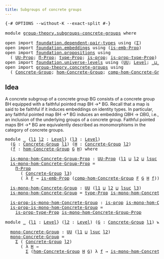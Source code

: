 ```yaml
---
title: Subgroups of concrete groups
---
```


<pre class="Agda"><a id="54" class="Symbol">{-#</a> <a id="58" class="Keyword">OPTIONS</a> <a id="66" class="Pragma">--without-K</a> <a id="78" class="Pragma">--exact-split</a> <a id="92" class="Symbol">#-}</a>

<a id="97" class="Keyword">module</a> <a id="104" href="group-theory.subgroups-concrete-groups.html" class="Module">group-theory.subgroups-concrete-groups</a> <a id="143" class="Keyword">where</a>

<a id="150" class="Keyword">open</a> <a id="155" class="Keyword">import</a> <a id="162" href="foundation.dependent-pair-types.html" class="Module">foundation.dependent-pair-types</a> <a id="194" class="Keyword">using</a> <a id="200" class="Symbol">(</a><a id="201" href="foundation-core.dependent-pair-types.html#515" class="Record">Σ</a><a id="202" class="Symbol">)</a>
<a id="204" class="Keyword">open</a> <a id="209" class="Keyword">import</a> <a id="216" href="foundation.embeddings.html" class="Module">foundation.embeddings</a> <a id="238" class="Keyword">using</a> <a id="244" class="Symbol">(</a><a id="245" href="foundation.embeddings.html#1916" class="Function">is-emb-Prop</a><a id="256" class="Symbol">)</a>
<a id="258" class="Keyword">open</a> <a id="263" class="Keyword">import</a> <a id="270" href="foundation.propositions.html" class="Module">foundation.propositions</a> <a id="294" class="Keyword">using</a>
  <a id="302" class="Symbol">(</a> <a id="304" href="foundation-core.propositions.html#1393" class="Function">UU-Prop</a><a id="311" class="Symbol">;</a> <a id="313" href="foundation-core.propositions.html#6694" class="Function">Π-Prop</a><a id="319" class="Symbol">;</a> <a id="321" href="foundation-core.propositions.html#1495" class="Function">type-Prop</a><a id="330" class="Symbol">;</a> <a id="332" href="foundation-core.propositions.html#1309" class="Function">is-prop</a><a id="339" class="Symbol">;</a> <a id="341" href="foundation-core.propositions.html#1562" class="Function">is-prop-type-Prop</a><a id="358" class="Symbol">)</a>
<a id="360" class="Keyword">open</a> <a id="365" class="Keyword">import</a> <a id="372" href="foundation.universe-levels.html" class="Module">foundation.universe-levels</a> <a id="399" class="Keyword">using</a> <a id="405" class="Symbol">(</a><a id="406" href="foundation-core.universe-levels.html#235" class="Primitive">UU</a><a id="408" class="Symbol">;</a> <a id="410" href="Agda.Primitive.html#597" class="Postulate">Level</a><a id="415" class="Symbol">;</a> <a id="417" href="Agda.Primitive.html#810" class="Primitive Operator">_⊔_</a><a id="420" class="Symbol">;</a> <a id="422" href="Agda.Primitive.html#780" class="Primitive">lsuc</a><a id="426" class="Symbol">)</a>
<a id="428" class="Keyword">open</a> <a id="433" class="Keyword">import</a> <a id="440" href="group-theory.concrete-groups.html" class="Module">group-theory.concrete-groups</a> <a id="469" class="Keyword">using</a>
  <a id="477" class="Symbol">(</a> <a id="479" href="group-theory.concrete-groups.html#1969" class="Function">Concrete-Group</a><a id="493" class="Symbol">;</a> <a id="495" href="group-theory.concrete-groups.html#6975" class="Function">hom-Concrete-Group</a><a id="513" class="Symbol">;</a> <a id="515" href="group-theory.concrete-groups.html#10550" class="Function">comp-hom-Concrete-Group</a><a id="538" class="Symbol">)</a>
</pre>
## Idea

A concrete subgroup of a concrete group BG consists of a concrete group BH equipped with a faithful pointed map BH →* BG. Recall that a map is said to be faithful if it induces embeddings on identity types. In particular, any faithful pointed map BH →* BG induces an embedding ΩBH → ΩBG, i.e., an inclusion of the underlying groups of a concrete group. Faithful pointed maps BH →* BG are equivalently described as monomorphisms in the category of concrete groups.

<pre class="Agda"><a id="1027" class="Keyword">module</a> <a id="1034" href="group-theory.subgroups-concrete-groups.html#1034" class="Module">_</a> <a id="1036" class="Symbol">{</a><a id="1037" href="group-theory.subgroups-concrete-groups.html#1037" class="Bound">l1</a> <a id="1040" href="group-theory.subgroups-concrete-groups.html#1040" class="Bound">l2</a> <a id="1043" class="Symbol">:</a> <a id="1045" href="Agda.Primitive.html#597" class="Postulate">Level</a><a id="1050" class="Symbol">}</a> <a id="1052" class="Symbol">(</a><a id="1053" href="group-theory.subgroups-concrete-groups.html#1053" class="Bound">l3</a> <a id="1056" class="Symbol">:</a> <a id="1058" href="Agda.Primitive.html#597" class="Postulate">Level</a><a id="1063" class="Symbol">)</a>
  <a id="1067" class="Symbol">(</a><a id="1068" href="group-theory.subgroups-concrete-groups.html#1068" class="Bound">G</a> <a id="1070" class="Symbol">:</a> <a id="1072" href="group-theory.concrete-groups.html#1969" class="Function">Concrete-Group</a> <a id="1087" href="group-theory.subgroups-concrete-groups.html#1037" class="Bound">l1</a><a id="1089" class="Symbol">)</a> <a id="1091" class="Symbol">(</a><a id="1092" href="group-theory.subgroups-concrete-groups.html#1092" class="Bound">H</a> <a id="1094" class="Symbol">:</a> <a id="1096" href="group-theory.concrete-groups.html#1969" class="Function">Concrete-Group</a> <a id="1111" href="group-theory.subgroups-concrete-groups.html#1040" class="Bound">l2</a><a id="1113" class="Symbol">)</a>
  <a id="1117" class="Symbol">(</a><a id="1118" href="group-theory.subgroups-concrete-groups.html#1118" class="Bound">f</a> <a id="1120" class="Symbol">:</a> <a id="1122" href="group-theory.concrete-groups.html#6975" class="Function">hom-Concrete-Group</a> <a id="1141" href="group-theory.subgroups-concrete-groups.html#1068" class="Bound">G</a> <a id="1143" href="group-theory.subgroups-concrete-groups.html#1092" class="Bound">H</a><a id="1144" class="Symbol">)</a> <a id="1146" class="Keyword">where</a>

  <a id="1155" href="group-theory.subgroups-concrete-groups.html#1155" class="Function">is-mono-hom-Concrete-Group-Prop</a> <a id="1187" class="Symbol">:</a> <a id="1189" href="foundation-core.propositions.html#1393" class="Function">UU-Prop</a> <a id="1197" class="Symbol">(</a><a id="1198" href="group-theory.subgroups-concrete-groups.html#1037" class="Bound">l1</a> <a id="1201" href="Agda.Primitive.html#810" class="Primitive Operator">⊔</a> <a id="1203" href="group-theory.subgroups-concrete-groups.html#1040" class="Bound">l2</a> <a id="1206" href="Agda.Primitive.html#810" class="Primitive Operator">⊔</a> <a id="1208" href="Agda.Primitive.html#780" class="Primitive">lsuc</a> <a id="1213" href="group-theory.subgroups-concrete-groups.html#1053" class="Bound">l3</a><a id="1215" class="Symbol">)</a>
  <a id="1219" href="group-theory.subgroups-concrete-groups.html#1155" class="Function">is-mono-hom-Concrete-Group-Prop</a> <a id="1251" class="Symbol">=</a>
    <a id="1257" href="foundation-core.propositions.html#6694" class="Function">Π-Prop</a>
      <a id="1270" class="Symbol">(</a> <a id="1272" href="group-theory.concrete-groups.html#1969" class="Function">Concrete-Group</a> <a id="1287" href="group-theory.subgroups-concrete-groups.html#1053" class="Bound">l3</a><a id="1289" class="Symbol">)</a>
      <a id="1297" class="Symbol">(</a> <a id="1299" class="Symbol">λ</a> <a id="1301" href="group-theory.subgroups-concrete-groups.html#1301" class="Bound">F</a> <a id="1303" class="Symbol">→</a> <a id="1305" href="foundation.embeddings.html#1916" class="Function">is-emb-Prop</a> <a id="1317" class="Symbol">(</a><a id="1318" href="group-theory.concrete-groups.html#10550" class="Function">comp-hom-Concrete-Group</a> <a id="1342" href="group-theory.subgroups-concrete-groups.html#1301" class="Bound">F</a> <a id="1344" href="group-theory.subgroups-concrete-groups.html#1068" class="Bound">G</a> <a id="1346" href="group-theory.subgroups-concrete-groups.html#1092" class="Bound">H</a> <a id="1348" href="group-theory.subgroups-concrete-groups.html#1118" class="Bound">f</a><a id="1349" class="Symbol">))</a>

  <a id="1355" href="group-theory.subgroups-concrete-groups.html#1355" class="Function">is-mono-hom-Concrete-Group</a> <a id="1382" class="Symbol">:</a> <a id="1384" href="foundation-core.universe-levels.html#235" class="Primitive">UU</a> <a id="1387" class="Symbol">(</a><a id="1388" href="group-theory.subgroups-concrete-groups.html#1037" class="Bound">l1</a> <a id="1391" href="Agda.Primitive.html#810" class="Primitive Operator">⊔</a> <a id="1393" href="group-theory.subgroups-concrete-groups.html#1040" class="Bound">l2</a> <a id="1396" href="Agda.Primitive.html#810" class="Primitive Operator">⊔</a> <a id="1398" href="Agda.Primitive.html#780" class="Primitive">lsuc</a> <a id="1403" href="group-theory.subgroups-concrete-groups.html#1053" class="Bound">l3</a><a id="1405" class="Symbol">)</a>
  <a id="1409" href="group-theory.subgroups-concrete-groups.html#1355" class="Function">is-mono-hom-Concrete-Group</a> <a id="1436" class="Symbol">=</a> <a id="1438" href="foundation-core.propositions.html#1495" class="Function">type-Prop</a> <a id="1448" href="group-theory.subgroups-concrete-groups.html#1155" class="Function">is-mono-hom-Concrete-Group-Prop</a>

  <a id="1483" href="group-theory.subgroups-concrete-groups.html#1483" class="Function">is-prop-is-mono-hom-Concrete-Group</a> <a id="1518" class="Symbol">:</a> <a id="1520" href="foundation-core.propositions.html#1309" class="Function">is-prop</a> <a id="1528" href="group-theory.subgroups-concrete-groups.html#1355" class="Function">is-mono-hom-Concrete-Group</a>
  <a id="1557" href="group-theory.subgroups-concrete-groups.html#1483" class="Function">is-prop-is-mono-hom-Concrete-Group</a> <a id="1592" class="Symbol">=</a>
    <a id="1598" href="foundation-core.propositions.html#1562" class="Function">is-prop-type-Prop</a> <a id="1616" href="group-theory.subgroups-concrete-groups.html#1155" class="Function">is-mono-hom-Concrete-Group-Prop</a>

<a id="1649" class="Keyword">module</a> <a id="1656" href="group-theory.subgroups-concrete-groups.html#1656" class="Module">_</a> <a id="1658" class="Symbol">{</a><a id="1659" href="group-theory.subgroups-concrete-groups.html#1659" class="Bound">l1</a> <a id="1662" class="Symbol">:</a> <a id="1664" href="Agda.Primitive.html#597" class="Postulate">Level</a><a id="1669" class="Symbol">}</a> <a id="1671" class="Symbol">(</a><a id="1672" href="group-theory.subgroups-concrete-groups.html#1672" class="Bound">l2</a> <a id="1675" class="Symbol">:</a> <a id="1677" href="Agda.Primitive.html#597" class="Postulate">Level</a><a id="1682" class="Symbol">)</a> <a id="1684" class="Symbol">(</a><a id="1685" href="group-theory.subgroups-concrete-groups.html#1685" class="Bound">G</a> <a id="1687" class="Symbol">:</a> <a id="1689" href="group-theory.concrete-groups.html#1969" class="Function">Concrete-Group</a> <a id="1704" href="group-theory.subgroups-concrete-groups.html#1659" class="Bound">l1</a><a id="1706" class="Symbol">)</a> <a id="1708" class="Keyword">where</a>

  <a id="1717" href="group-theory.subgroups-concrete-groups.html#1717" class="Function">mono-Concrete-Group</a> <a id="1737" class="Symbol">:</a> <a id="1739" href="foundation-core.universe-levels.html#235" class="Primitive">UU</a> <a id="1742" class="Symbol">(</a><a id="1743" href="group-theory.subgroups-concrete-groups.html#1659" class="Bound">l1</a> <a id="1746" href="Agda.Primitive.html#810" class="Primitive Operator">⊔</a> <a id="1748" href="Agda.Primitive.html#780" class="Primitive">lsuc</a> <a id="1753" href="group-theory.subgroups-concrete-groups.html#1672" class="Bound">l2</a><a id="1755" class="Symbol">)</a>
  <a id="1759" href="group-theory.subgroups-concrete-groups.html#1717" class="Function">mono-Concrete-Group</a> <a id="1779" class="Symbol">=</a>
    <a id="1785" href="foundation-core.dependent-pair-types.html#515" class="Record">Σ</a> <a id="1787" class="Symbol">(</a> <a id="1789" href="group-theory.concrete-groups.html#1969" class="Function">Concrete-Group</a> <a id="1804" href="group-theory.subgroups-concrete-groups.html#1672" class="Bound">l2</a><a id="1806" class="Symbol">)</a>
      <a id="1814" class="Symbol">(</a> <a id="1816" class="Symbol">λ</a> <a id="1818" href="group-theory.subgroups-concrete-groups.html#1818" class="Bound">H</a> <a id="1820" class="Symbol">→</a>
        <a id="1830" href="foundation-core.dependent-pair-types.html#515" class="Record">Σ</a> <a id="1832" class="Symbol">(</a><a id="1833" href="group-theory.concrete-groups.html#6975" class="Function">hom-Concrete-Group</a> <a id="1852" href="group-theory.subgroups-concrete-groups.html#1818" class="Bound">H</a> <a id="1854" href="group-theory.subgroups-concrete-groups.html#1685" class="Bound">G</a><a id="1855" class="Symbol">)</a> <a id="1857" class="Symbol">λ</a> <a id="1859" href="group-theory.subgroups-concrete-groups.html#1859" class="Bound">f</a> <a id="1861" class="Symbol">→</a> <a id="1863" href="group-theory.subgroups-concrete-groups.html#1355" class="Function">is-mono-hom-Concrete-Group</a> <a id="1890" href="group-theory.subgroups-concrete-groups.html#1672" class="Bound">l2</a> <a id="1893" href="group-theory.subgroups-concrete-groups.html#1818" class="Bound">H</a> <a id="1895" href="group-theory.subgroups-concrete-groups.html#1685" class="Bound">G</a> <a id="1897" href="group-theory.subgroups-concrete-groups.html#1859" class="Bound">f</a><a id="1898" class="Symbol">)</a>
</pre>